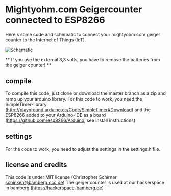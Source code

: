 # Mightyohm.com Geigercounter connected to ESP8266

Here's some code and schematic to connect your mightyohm.com geiger counter to the Internet of Things (IoT).

![Schematic](https://raw.githubusercontent.com/b4ckspace/esp8266-geigercounter/master/schematic.png "How to connect")

** If you use the external 3,3 volts, you have to remove the batteries from the geiger counter! **

## compile

To compile this code, just clone or download the master branch as a zip and ramp up your arduino library. For this code to work, you need the SimpleTimer-library (http://playground.arduino.cc/Code/SimpleTimer#Download) and the ESP8266 added to your Arduino-IDE as a board (https://github.com/esp8266/Arduino, see install instructions)

## settings

For the code to work, you need to adjust the settings in the settings.h file.

## license and credits

This code is under MIT license (Christopher Schirner <schinken@bamberg.ccc.de>)
The geiger counter is used at our hackerspace in bamberg (https://hackerspace-bamberg.de)



